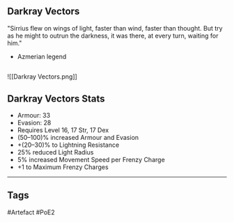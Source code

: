 ## Darkray Vectors
"Sirrius flew on wings of light, faster than wind, faster
than thought. But try as he might to outrun the darkness,
it was there, at every turn, waiting for him."
- Azmerian legend
##
![[Darkray Vectors.png]]
## Darkray Vectors Stats
- Armour: 33
- Evasion: 28
- Requires Level 16, 17 Str, 17 Dex
- (50–100)% increased Armour and Evasion
- +(20–30)% to Lightning Resistance
- 25% reduced Light Radius
- 5% increased Movement Speed per Frenzy Charge
- +1 to Maximum Frenzy Charges


---
## Tags
#Artefact
#PoE2